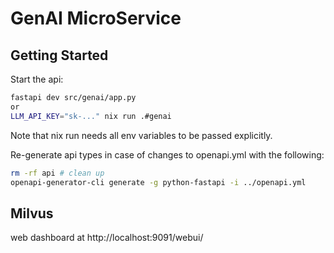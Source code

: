 # GenAI MicroService

## Getting Started
Start the api:
```sh
fastapi dev src/genai/app.py
or
LLM_API_KEY="sk-..." nix run .#genai
```

Note that nix run needs all env variables to be passed explicitly.

Re-generate api types in case of changes to openapi.yml with the following:
```sh
rm -rf api # clean up
openapi-generator-cli generate -g python-fastapi -i ../openapi.yml
```

## Milvus
web dashboard at http://localhost:9091/webui/
